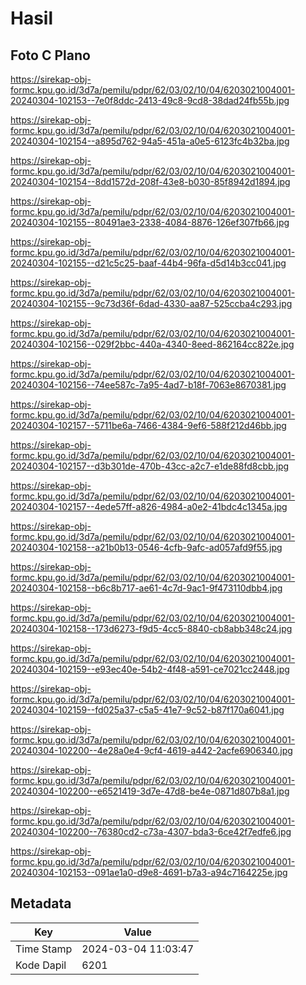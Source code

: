 # Hasil

## Foto C Plano

https://sirekap-obj-formc.kpu.go.id/3d7a/pemilu/pdpr/62/03/02/10/04/6203021004001-20240304-102153--7e0f8ddc-2413-49c8-9cd8-38dad24fb55b.jpg

https://sirekap-obj-formc.kpu.go.id/3d7a/pemilu/pdpr/62/03/02/10/04/6203021004001-20240304-102154--a895d762-94a5-451a-a0e5-6123fc4b32ba.jpg

https://sirekap-obj-formc.kpu.go.id/3d7a/pemilu/pdpr/62/03/02/10/04/6203021004001-20240304-102154--8dd1572d-208f-43e8-b030-85f8942d1894.jpg

https://sirekap-obj-formc.kpu.go.id/3d7a/pemilu/pdpr/62/03/02/10/04/6203021004001-20240304-102155--80491ae3-2338-4084-8876-126ef307fb66.jpg

https://sirekap-obj-formc.kpu.go.id/3d7a/pemilu/pdpr/62/03/02/10/04/6203021004001-20240304-102155--d21c5c25-baaf-44b4-96fa-d5d14b3cc041.jpg

https://sirekap-obj-formc.kpu.go.id/3d7a/pemilu/pdpr/62/03/02/10/04/6203021004001-20240304-102155--9c73d36f-6dad-4330-aa87-525ccba4c293.jpg

https://sirekap-obj-formc.kpu.go.id/3d7a/pemilu/pdpr/62/03/02/10/04/6203021004001-20240304-102156--029f2bbc-440a-4340-8eed-862164cc822e.jpg

https://sirekap-obj-formc.kpu.go.id/3d7a/pemilu/pdpr/62/03/02/10/04/6203021004001-20240304-102156--74ee587c-7a95-4ad7-b18f-7063e8670381.jpg

https://sirekap-obj-formc.kpu.go.id/3d7a/pemilu/pdpr/62/03/02/10/04/6203021004001-20240304-102157--5711be6a-7466-4384-9ef6-588f212d46bb.jpg

https://sirekap-obj-formc.kpu.go.id/3d7a/pemilu/pdpr/62/03/02/10/04/6203021004001-20240304-102157--d3b301de-470b-43cc-a2c7-e1de88fd8cbb.jpg

https://sirekap-obj-formc.kpu.go.id/3d7a/pemilu/pdpr/62/03/02/10/04/6203021004001-20240304-102157--4ede57ff-a826-4984-a0e2-41bdc4c1345a.jpg

https://sirekap-obj-formc.kpu.go.id/3d7a/pemilu/pdpr/62/03/02/10/04/6203021004001-20240304-102158--a21b0b13-0546-4cfb-9afc-ad057afd9f55.jpg

https://sirekap-obj-formc.kpu.go.id/3d7a/pemilu/pdpr/62/03/02/10/04/6203021004001-20240304-102158--b6c8b717-ae61-4c7d-9ac1-9f473110dbb4.jpg

https://sirekap-obj-formc.kpu.go.id/3d7a/pemilu/pdpr/62/03/02/10/04/6203021004001-20240304-102158--173d6273-f9d5-4cc5-8840-cb8abb348c24.jpg

https://sirekap-obj-formc.kpu.go.id/3d7a/pemilu/pdpr/62/03/02/10/04/6203021004001-20240304-102159--e93ec40e-54b2-4f48-a591-ce7021cc2448.jpg

https://sirekap-obj-formc.kpu.go.id/3d7a/pemilu/pdpr/62/03/02/10/04/6203021004001-20240304-102159--fd025a37-c5a5-41e7-9c52-b87f170a6041.jpg

https://sirekap-obj-formc.kpu.go.id/3d7a/pemilu/pdpr/62/03/02/10/04/6203021004001-20240304-102200--4e28a0e4-9cf4-4619-a442-2acfe6906340.jpg

https://sirekap-obj-formc.kpu.go.id/3d7a/pemilu/pdpr/62/03/02/10/04/6203021004001-20240304-102200--e6521419-3d7e-47d8-be4e-0871d807b8a1.jpg

https://sirekap-obj-formc.kpu.go.id/3d7a/pemilu/pdpr/62/03/02/10/04/6203021004001-20240304-102200--76380cd2-c73a-4307-bda3-6ce42f7edfe6.jpg

https://sirekap-obj-formc.kpu.go.id/3d7a/pemilu/pdpr/62/03/02/10/04/6203021004001-20240304-102153--091ae1a0-d9e8-4691-b7a3-a94c7164225e.jpg


## Metadata

| Key        | Value               |
| ---------- | ------------------- |
| Time Stamp | 2024-03-04 11:03:47 |
| Kode Dapil | 6201                |



